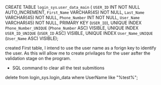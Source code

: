 CREATE TABLE `login_sys`.`user_data_main` (
  `USER_ID` INT NOT NULL AUTO_INCREMENT,
  `First_Name` VARCHAR(45) NOT NULL,
  `Last_Name` VARCHAR(45) NOT NULL,
  `Phone_Number` INT NOT NULL,
  `User_Name` VARCHAR(45) NOT NULL,
  PRIMARY KEY (`USER_ID`),
  UNIQUE INDEX `Phone_Number_UNIQUE` (`Phone_Number` ASC) VISIBLE,
  UNIQUE INDEX `USER_ID_UNIQUE` (`USER_ID` ASC) VISIBLE,
  UNIQUE INDEX `User_Name_UNIQUE` (`User_Name` ASC) VISIBLE);


created First table, I intend to use the user name as a forign key to identify the user. As this will allow me to create privilages for the user asfter the validation stage on the program. 



- SQL command to clear all the test submitions 

delete from login_sys.login_data where UserName like "%test%";